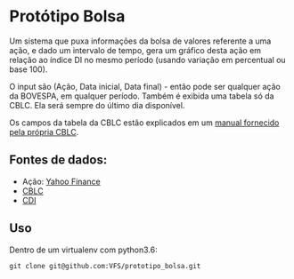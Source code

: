 Protótipo Bolsa
===============

Um sistema que puxa informações da bolsa de valores referente a uma ação, e dado um intervalo de tempo, gera um gráfico desta ação em relação ao índice DI no mesmo período (usando variação em percentual ou base 100).

O input são (Ação, Data inicial, Data final) - então pode ser qualquer ação da BOVESPA, em qualquer período.
Também é exibida uma tabela só da CBLC. Ela será sempre do último dia disponível.

Os campos da tabela da CBLC estão explicados em um [manual fornecido pela própria CBLC](http://bvmf.bmfbovespa.com.br/BancoTitulosBTC/download/DBTCER9999_v3.pdf).

## Fontes de dados:
* Ação: [Yahoo Finance](https://yahoo.com)
* [CBLC](http://www.cblc.com.br/cblc/consultas/Arquivos/DBTCER9999.txt)
* [CDI](ftp://ftp.cetip.com.br/IndiceDI/)

## Uso
Dentro de um virtualenv com python3.6:

```
git clone git@github.com:VFS/prototipo_bolsa.git
```
